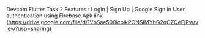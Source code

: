 Devcom Flutter Task 2 
Features : Login | Sign Up | Google Sign in 
User authentication using Firebase
Apk link (https://drive.google.com/file/d/1VbSae500icolkPONSIMYhG2qOZQeEjPw/view?usp=sharing)
